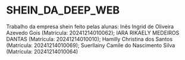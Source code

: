 # SHEIN_DA_DEEP_WEB
Trabalho da empresa shein feito pelas alunas: Inês Ingrid de Oliveira Azevedo Gois (Matrícula: 20241214010062); IARA RIKAELY MEDEIROS DANTAS (Matrícula: 20241214010010); Hamilly Christina dos Santos (Matrícula: 20241214010069); Suerllainy Camile do Nascimento Silva (Matrícula: 20241214010064)
